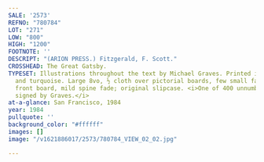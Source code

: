 ```yaml
---
SALE: '2573'
REFNO: "780784"
LOT: "271"
LOW: "800"
HIGH: "1200"
FOOTNOTE: ''
DESCRIPT: "(ARION PRESS.) Fitzgerald, F. Scott."
CROSSHEAD: The Great Gatsby.
TYPESET: Illustrations throughout the text by Michael Graves. Printed in black, red,
  and turquoise. Large 8vo, ½ cloth over pictorial boards, few small faint spots to
  front board, mild spine fade; original slipcase. <i>One of 400 unnumbered copies
  signed by Graves.</i>
at-a-glance: San Francisco, 1984
year: 1984
pullquote: ''
background_color: "#ffffff"
images: []
image: "/v1621886017/2573/780784_VIEW_02_02.jpg"

---
```

